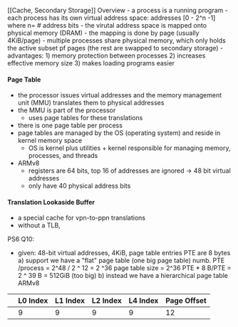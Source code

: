 [[Cache, Secondary Storage]]
Overview
	- a process is a running program
	- each process has its own virtual address space:
		addresses [0 - 2^n -1] where n= # address bits
	- the virutal address space is mapped onto physical memory (DRAM)
	- the mapping is done by page (usually 4KiB/page)
	- multiple processes share physical memory, which only holds the active subset pf pages (the rest are swapped to secondary storage)
	- advantages: 
		1) memory protection between processes
		2) increases effective memory size
		3) makes loading programs easier


#### Page Table
- the processor issues virtual addresses and the memory management unit (MMU) translates them to physical addresses
- the MMU is part of the processor 
	- uses page tables for these translations
- there is one page table per process
- page tables are managed by the OS (operating system) and reside in kernel memory space
	- OS is kernel plus utilities + kernel responsible for managing memory, processes, and threads
- ARMv8
	- registers are 64 bits, top 16 of addresses are ignored -> 48 bit virtual addresses
	- only have 40 physical address bits

#### Translation Lookaside Buffer
* a special cache for vpn-to-ppn  translations
* without a TLB, 



PS6 Q10:
- given: 48-bit virtual addresses, 4KiB, page table entries PTE are 8 bytes
a) support we have a "flat" page table (one big page table)
	numb.  PTE /process = 2^48   /    2 ^ 12    = 2 ^36
	page table size = 2^36  PTE * 8 B/PTE =   2 ^ 39 B   = 512GiB (too big)
b) instead we have a hierarchical page table
	ARMv8

|     | L0 Index | L1 Index | L2 Index | L4 Index | Page Offset |
| --- | -------- | -------- | -------- | -------- | ----------- |
|     | 9        | 9        | 9        | 9        | 12          |



